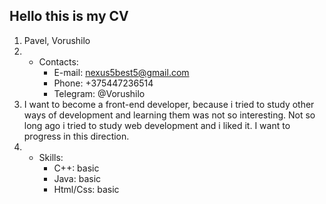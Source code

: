 ## Hello this is my CV
1. Pavel, Vorushilo
2. * Contacts:
     * E-mail: nexus5best5@gmail.com
     * Phone: +375447236514
     * Telegram: @Vorushilo
3. I want to become a front-end developer, because i tried to study other ways of development and learning them was not so interesting. Not so long ago i tried to study web development and i liked it. I want to progress in this direction.
4. * Skills:
     * C++: basic
     * Java: basic
     * Html/Css: basic
     
      